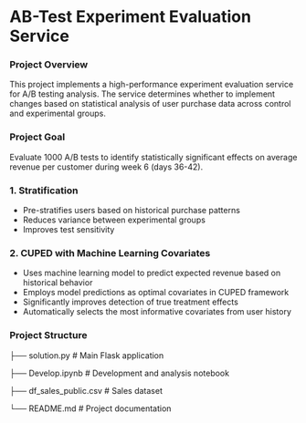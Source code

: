 # AB-Test Experiment Evaluation Service

### Project Overview

This project implements a high-performance experiment evaluation service for A/B testing analysis. The service determines whether to implement changes based on statistical analysis of user purchase data across control and experimental groups.

### Project Goal
Evaluate 1000 A/B tests to identify statistically significant effects on average revenue per customer during week 6 (days 36-42).

### 1. **Stratification**
- Pre-stratifies users based on historical purchase patterns
- Reduces variance between experimental groups
- Improves test sensitivity

### 2. **CUPED with Machine Learning Covariates**
- Uses machine learning model to predict expected revenue based on historical behavior
- Employs model predictions as optimal covariates in CUPED framework
- Significantly improves detection of true treatment effects
- Automatically selects the most informative covariates from user history

### Project Structure
├── solution.py          # Main Flask application

├── Develop.ipynb        # Development and analysis notebook

├── df_sales_public.csv  # Sales dataset

└── README.md           # Project documentation
